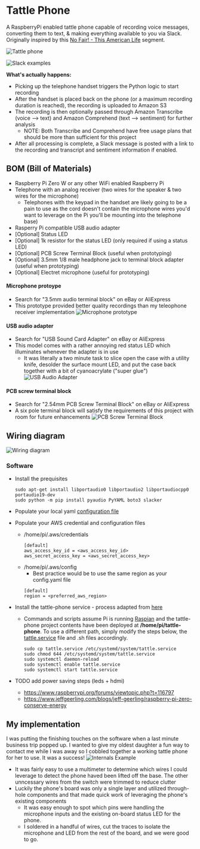# Tattle Phone
A RaspberryPi enabled tattle phone capable of recording voice messages, converting them to text, & making everything available to you via Slack. Originally inspired by this [No Fair! - This American Life](https://www.thisamericanlife.org/672/no-fair/prologue-2) segment.

![Tattle phone](/assets/Tattle_Phone_Hero.png?raw=true)

![Slack examples](/assets/Tattle_Phone_Slack_Examples.png?raw=true)

**What's actually happens:**
- Picking up the telephone handset triggers the Python logic to start recording
- After the handset is placed back on the phone (or a maximum recording duration is reached), the recording is uploaded to Amazon S3
- The recording is then optionally passed through Amazon Transcribe (voice --> text) and Amazon Comprehend (text --> sentiment) for further analysis
  - NOTE: Both Transcribe and Comprehend have free usage plans that should be more than sufficient for this project
- After all processing is complete, a Slack message is posted with a link to the recording and transcript and sentiment information if enabled.

## BOM (Bill of Materials)
- Raspberry Pi Zero W or any other WiFi enabled Raspberry Pi
- Telephone with an analog receiver (two wires for the speaker & two wires for the microphone)
  - Telephones with the keypad in the handset are likely going to be a pain to use as the cord doesn't contain the microphone wires you'd want to leverage on the Pi you'll be mounting into the telephone base)
- Rasperry Pi compatible USB audio adapter
- [Optional] Status LED
- [Optional] 1k resistor for the status LED (only required if using a status LED)
- [Optional] PCB Screw Terminal Block (useful when prototyping)
- [Optional] 3.5mm 1/8 male headphone jack to terminal block adapter  (useful when prototyping)
- [Optional] Electret microphone (useful for prototyping)

#### Microphone protoype
- Search for "3.5mm audio terminal block" on eBay or AliExpress
- This prototype provided better quality recordings than my teleophone receiver implementation
![Microphone prototype](/assets/Tattle_Phone_Microphone_Prototype.png?raw=true)

#### USB audio adapter
- Search for "USB Sound Card Adapter" on eBay or AliExpress
- This model comes with a rather annoying red status LED which illuminates whenever the adapter is in use
  - It was literally a two minute task to slice open the case with a utility knife, desolder the surface mount LED, and put the case back together with a bit of cyanoacrylate ("super glue") 
![USB Audio Adapter](/assets/Tattle_Phone_USB_Audio_Adapter.png?raw=true)

#### PCB screw terminal block
- Search for "2.54mm PCB Screw Terminal Block" on eBay or AliExpress
- A six pole terminal block will satisfy the requirements of this project with room for future enhancements
![PCB Screw Terminal Block](/assets/Tattle_Phone_PCB_Screw_Terminal_Block.png?raw=true)

## Wiring diagram
![Wiring diagram](/assets/Tattle_Phone_Circuit.png?raw=true)

### Software
- Install the prequisites
  ```
  sudo apt-get install libportaudio0 libportaudio2 libportaudiocpp0 portaudio19-dev
  sudo python -m pip install pyaudio PyYAML boto3 slacker
  ```
- Populate your local yaml [configuration file](config.yaml)

- Populate your AWS credential and configuration files
  - /home/pi/.aws/credentials
    ```
    [default]
    aws_access_key_id = <aws_access_key_id>
    aws_secret_access_key = <aws_secret_access_key>
    ```  
  - /home/pi/.aws/config
    - Best practice would be to use the same region as your config.yaml file
    ```
    [default]
    region = <preferred_aws_region>
    ```
- Install the tattle-phone service - process adapted from [here](https://www.raspberrypi.org/forums/viewtopic.php?t=197513#p1247341)
  - Commands and scripts assume Pi is running [Raspian](https://www.raspberrypi.org/downloads/) and the tattle-phone project contents have been deployed at **/home/pi/tattle-phone**. To use a different path, simply modify the steps below, the [tattle.service](tattle.service) file and .sh files accordingly.
    ```
    sudo cp tattle.service /etc/systemd/system/tattle.service
    sudo chmod 644 /etc/systemd/system/tattle.service
    sudo systemctl daemon-reload
    sudo systemctl enable tattle.service
    sudo systemctl start tattle.service
    ```

- TODO add power saving steps (leds + hdmi)
  - https://www.raspberrypi.org/forums/viewtopic.php?t=116797
  - https://www.jeffgeerling.com/blogs/jeff-geerling/raspberry-pi-zero-conserve-energy

## My implementation
I was putting the finishing touches on the software when a last minute business trip popped up. I wanted to give my oldest daughter a fun way to contact me while I was away so I cobbled together a working tattle phone for her to use. It was a success!
![Internals Example](/assets/Tattle_Phone_Internals_Example.png?raw=true)
- It was fairly easy to use a multimeter to determine which wires I could leverage to detect the phone haved been lifted off the base. The other unncessary wires from the switch were trimmed to reduce clutter
- Luckily the phone's board was only a single layer and utilized through-hole components and that made quick work of leveraging the phone's existing components
  - It was easy enough to spot which pins were handling the microphone inputs and the existing on-board status LED for the phone.
  - I soldered in a handful of wires, cut the traces to isolate the microphone and LED from the rest of the board, and we were good to go.
